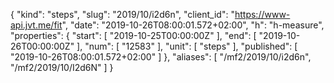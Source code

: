 {
  "kind": "steps",
  "slug": "2019/10/i2d6n",
  "client_id": "https://www-api.jvt.me/fit",
  "date": "2019-10-26T08:00:01.572+02:00",
  "h": "h-measure",
  "properties": {
    "start": [
      "2019-10-25T00:00:00Z"
    ],
    "end": [
      "2019-10-26T00:00:00Z"
    ],
    "num": [
      "12583"
    ],
    "unit": [
      "steps"
    ],
    "published": [
      "2019-10-26T08:00:01.572+02:00"
    ]
  },
  "aliases": [
    "/mf2/2019/10/i2d6n",
    "/mf2/2019/10/I2d6N"
  ]
}
